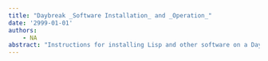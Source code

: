 ```yaml
---
title: "Daybreak _Software Installation_ and _Operation_"
date: '2999-01-01'
authors: 
    - NA
abstract: "Instructions for installing Lisp and other software on a Daybreak machine."
---
```


